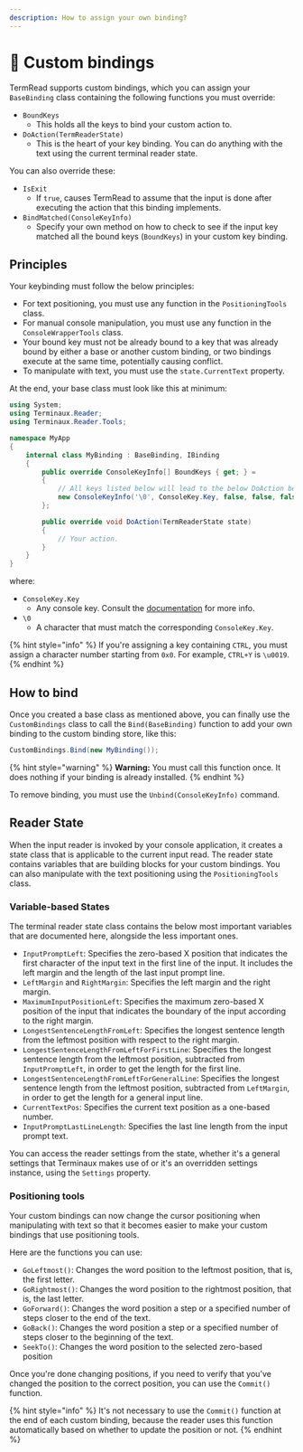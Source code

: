 ```yaml
---
description: How to assign your own binding?
---
```


# 🔌 Custom bindings

TermRead supports custom bindings, which you can assign your `BaseBinding` class containing the following functions you must override:

* `BoundKeys`
  * This holds all the keys to bind your custom action to.
* `DoAction(TermReaderState)`
  * This is the heart of your key binding. You can do anything with the text using the current terminal reader state.

You can also override these:

* `IsExit`
  * If `true`, causes TermRead to assume that the input is done after executing the action that this binding implements.
* `BindMatched(ConsoleKeyInfo)`
  * Specify your own method on how to check to see if the input key matched all the bound keys (`BoundKeys`) in your custom key binding.

## Principles

Your keybinding must follow the below principles:

* For text positioning, you must use any function in the `PositioningTools` class.
* For manual console manipulation, you must use any function in the `ConsoleWrapperTools` class.
* Your bound key must not be already bound to a key that was already bound by either a base or another custom binding, or two bindings execute at the same time, potentially causing conflict.
* To manipulate with text, you must use the `state.CurrentText` property.

At the end, your base class must look like this at minimum:

```csharp
using System;
using Terminaux.Reader;
using Terminaux.Reader.Tools;

namespace MyApp
{
    internal class MyBinding : BaseBinding, IBinding
    {
        public override ConsoleKeyInfo[] BoundKeys { get; } = 
        {
            // All keys listed below will lead to the below DoAction being executed.
            new ConsoleKeyInfo('\0', ConsoleKey.Key, false, false, false)
        };

        public override void DoAction(TermReaderState state)
        {
            // Your action.
        }
    }
}
```

where:

* `ConsoleKey.Key`
  * Any console key. Consult the [documentation](https://learn.microsoft.com/en-us/dotnet/api/system.consolekey) for more info.
* `\0`
  * A character that must match the corresponding `ConsoleKey.Key`.

{% hint style="info" %}
If you're assigning a key containing `CTRL`, you must assign a character number starting from `0x0`. For example, `CTRL+Y` is `\u0019`.
{% endhint %}

## How to bind

Once you created a base class as mentioned above, you can finally use the `CustomBindings` class to call the `Bind(BaseBinding)` function to add your own binding to the custom binding store, like this:

```csharp
CustomBindings.Bind(new MyBinding());
```

{% hint style="warning" %}
**Warning:** You must call this function once. It does nothing if your binding is already installed.
{% endhint %}

To remove binding, you must use the `Unbind(ConsoleKeyInfo)` command.

## Reader State

When the input reader is invoked by your console application, it creates a state class that is applicable to the current input read. The reader state contains variables that are building blocks for your custom bindings. You can also manipulate with the text positioning using the `PositioningTools` class.

### Variable-based States

The terminal reader state class contains the below most important variables that are documented here, alongside the less important ones.

* `InputPromptLeft`: Specifies the zero-based X position that indicates the first character of the input text in the first line of the input. It includes the left margin and the length of the last input prompt line.
* `LeftMargin` and `RightMargin`: Specifies the left margin and the right margin.
* `MaximumInputPositionLeft`: Specifies the maximum zero-based X position of the input that indicates the boundary of the input according to the right margin.
* `LongestSentenceLengthFromLeft`: Specifies the longest sentence length from the leftmost position with respect to the right margin.
* `LongestSentenceLengthFromLeftForFirstLine`: Specifies the longest sentence length from the leftmost position, subtracted from `InputPromptLeft`, in order to get the length for the first line.
* `LongestSentenceLengthFromLeftForGeneralLine`: Specifies the longest sentence length from the leftmost position, subtracted from `LeftMargin`, in order to get the length for a general input line.
* `CurrentTextPos`: Specifies the current text position as a one-based number.
* `InputPromptLastLineLength`: Specifies the last line length from the input prompt text.

You can access the reader settings from the state, whether it's a general settings that Terminaux makes use of or it's an overridden settings instance, using the `Settings` property.

### Positioning tools

Your custom bindings can now change the cursor positioning when manipulating with text so that it becomes easier to make your custom bindings that use positioning tools.

Here are the functions you can use:

* `GoLeftmost()`: Changes the word position to the leftmost position, that is, the first letter.
* `GoRightmost()`: Changes the word position to the rightmost position, that is, the last letter.
* `GoForward()`: Changes the word position a step or a specified number of steps closer to the end of the text.
* `GoBack()`: Changes the word position a step or a specified number of steps closer to the beginning of the text.
* `SeekTo()`: Changes the word position to the selected zero-based position

Once you're done changing positions, if you need to verify that you've changed the position to the correct position, you can use the `Commit()` function.

{% hint style="info" %}
It's not necessary to use the `Commit()` function at the end of each custom binding, because the reader uses this function automatically based on whether to update the position or not.
{% endhint %}

